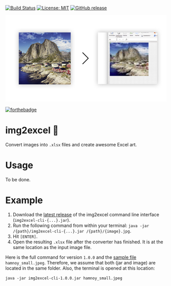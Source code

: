 [![Build Status](https://travis-ci.org/pixelstuermer/img2excel.svg?branch=master)](https://travis-ci.org/pixelstuermer/img2excel)
[![License: MIT](https://img.shields.io/badge/License-MIT-yellow.svg)](https://opensource.org/licenses/MIT)
[![GitHub release](https://img.shields.io/github/release/pixelstuermer/img2excel.svg)](https://github.com/pixelstuermer/img2excel/releases)

![intro](https://raw.githubusercontent.com/pixelstuermer/img2excel/master/src/readme-content/intro.jpg)

[![forthebadge](http://forthebadge.com/images/badges/you-didnt-ask-for-this.svg)](http://forthebadge.com)

# img2excel :rocket:
Convert images into `.xlsx` files and create awesome Excel art.

# Usage
To be done.

# Example
1. Download the [latest release](https://github.com/pixelstuermer/img2excel/releases/latest) of the img2excel command line interface (`img2excel-cli-{...}.jar`).
2. Run the following command from within your terminal: `java -jar /{path}/img2excel-cli-{...}.jar /{path}/{image}.jpg`.
3. Hit `[ENTER]`.
4. Open the resulting `.xlsx` file after the converter has finished. It is at the same location as the input image file.

Here is the full command for version `1.0.0` and the [sample file](https://raw.githubusercontent.com/pixelstuermer/img2excel/master/src/example/hamnoy_small.jpeg) `hamnoy_small.jpeg`. Therefore, we assume that both (jar and image) are located in the same folder. Also, the terminal is opened at this location:

    java -jar img2excel-cli-1.0.0.jar hamnoy_small.jpeg